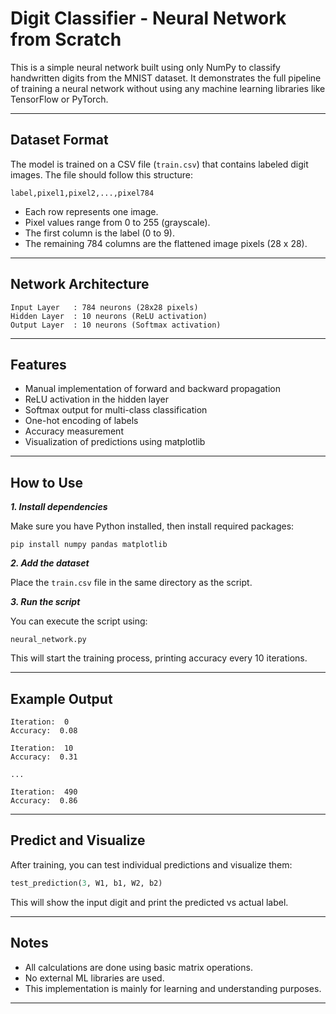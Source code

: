 # Digit Classifier - Neural Network from Scratch

This is a simple neural network built using only NumPy to classify handwritten digits from the MNIST dataset. It demonstrates the full pipeline of training a neural network without using any machine learning libraries like TensorFlow or PyTorch.

---

## Dataset Format

The model is trained on a CSV file (`train.csv`) that contains labeled digit images. The file should follow this structure:

```
label,pixel1,pixel2,...,pixel784
```

- Each row represents one image.
- Pixel values range from 0 to 255 (grayscale).
- The first column is the label (0 to 9).
- The remaining 784 columns are the flattened image pixels (28 x 28).

---

## Network Architecture

```
Input Layer   : 784 neurons (28x28 pixels)
Hidden Layer  : 10 neurons (ReLU activation)
Output Layer  : 10 neurons (Softmax activation)
```

---

## Features

- Manual implementation of forward and backward propagation
- ReLU activation in the hidden layer
- Softmax output for multi-class classification
- One-hot encoding of labels
- Accuracy measurement
- Visualization of predictions using matplotlib

---

## How to Use

***1. Install dependencies***

Make sure you have Python installed, then install required packages:

```
pip install numpy pandas matplotlib
```

***2. Add the dataset***

Place the `train.csv` file in the same directory as the script.

***3. Run the script***

You can execute the script using:

```
neural_network.py
```

This will start the training process, printing accuracy every 10 iterations.

---

## Example Output

```
Iteration:  0
Accuracy:  0.08

Iteration:  10
Accuracy:  0.31

...

Iteration:  490
Accuracy:  0.86
```

---

## Predict and Visualize

After training, you can test individual predictions and visualize them:

```python
test_prediction(3, W1, b1, W2, b2)
```

This will show the input digit and print the predicted vs actual label.

---

## Notes

- All calculations are done using basic matrix operations.
- No external ML libraries are used.
- This implementation is mainly for learning and understanding purposes.

---
